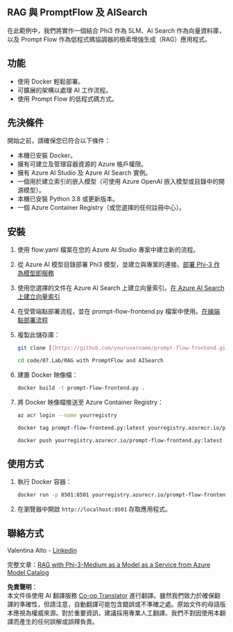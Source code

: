 <!--
CO_OP_TRANSLATOR_METADATA:
{
  "original_hash": "8ec74e4a49934dad78bc52dcb898359c",
  "translation_date": "2025-07-16T17:06:41+00:00",
  "source_file": "code/07.Lab/RAG_with_PromptFlow_and_AISearch/README.md",
  "language_code": "tw"
}
-->
## RAG 與 PromptFlow 及 AISearch

在此範例中，我們將實作一個結合 Phi3 作為 SLM、AI Search 作為向量資料庫，以及 Prompt Flow 作為低程式碼協調器的檢索增強生成（RAG）應用程式。

## 功能

- 使用 Docker 輕鬆部署。
- 可擴展的架構以處理 AI 工作流程。
- 使用 Prompt Flow 的低程式碼方式。

## 先決條件

開始之前，請確保您已符合以下條件：

- 本機已安裝 Docker。
- 擁有可建立及管理容器資源的 Azure 帳戶權限。
- 擁有 Azure AI Studio 及 Azure AI Search 實例。
- 一個用於建立索引的嵌入模型（可使用 Azure OpenAI 嵌入模型或目錄中的開源模型）。
- 本機已安裝 Python 3.8 或更新版本。
- 一個 Azure Container Registry（或您選擇的任何註冊中心）。

## 安裝

1. 使用 flow.yaml 檔案在您的 Azure AI Studio 專案中建立新的流程。
2. 從 Azure AI 模型目錄部署 Phi3 模型，並建立與專案的連接。[部署 Phi-3 作為模型即服務](https://learn.microsoft.com/azure/machine-learning/how-to-deploy-models-phi-3?view=azureml-api-2&tabs=phi-3-mini)
3. 使用您選擇的文件在 Azure AI Search 上建立向量索引。[在 Azure AI Search 上建立向量索引](https://learn.microsoft.com/azure/search/search-how-to-create-search-index?tabs=portal)
4. 在受管端點部署流程，並在 prompt-flow-frontend.py 檔案中使用。[在線端點部署流程](https://learn.microsoft.com/azure/ai-studio/how-to/flow-deploy)
5. 複製此儲存庫：

    ```sh
    git clone [[https://github.com/yourusername/prompt-flow-frontend.git](https://github.com/microsoft/Phi-3CookBook.git)](https://github.com/microsoft/Phi-3CookBook.git)
    
    cd code/07.Lab/RAG with PromptFlow and AISearch
    ```

6. 建置 Docker 映像檔：

    ```sh
    docker build -t prompt-flow-frontend.py .
    ```

7. 將 Docker 映像檔推送至 Azure Container Registry：

    ```sh
    az acr login --name yourregistry
    
    docker tag prompt-flow-frontend.py:latest yourregistry.azurecr.io/prompt-flow-frontend.py:latest
    
    docker push yourregistry.azurecr.io/prompt-flow-frontend.py:latest
    ```

## 使用方式

1. 執行 Docker 容器：

    ```sh
    docker run -p 8501:8501 yourregistry.azurecr.io/prompt-flow-frontend.py:latest
    ```

2. 在瀏覽器中開啟 `http://localhost:8501` 存取應用程式。

## 聯絡方式

Valentina Alto - [Linkedin](https://www.linkedin.com/in/valentina-alto-6a0590148/)

完整文章：[RAG with Phi-3-Medium as a Model as a Service from Azure Model Catalog](https://medium.com/@valentinaalto/rag-with-phi-3-medium-as-a-model-as-a-service-from-azure-model-catalog-62e1411948f3)

**免責聲明**：  
本文件係使用 AI 翻譯服務 [Co-op Translator](https://github.com/Azure/co-op-translator) 進行翻譯。雖然我們致力於確保翻譯的準確性，但請注意，自動翻譯可能包含錯誤或不準確之處。原始文件的母語版本應視為權威來源。對於重要資訊，建議採用專業人工翻譯。我們不對因使用本翻譯而產生的任何誤解或誤釋負責。